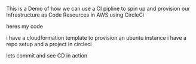 This is a Demo of how we can use a CI pipline to spin up and provision our Infrastructure as Code Resources in AWS using CircleCi
 
 heres my code 

 i have a cloudformation template to provision an ubuntu instance
 i have a repo setup
 and a project in circleci

 lets commit and see CD in action